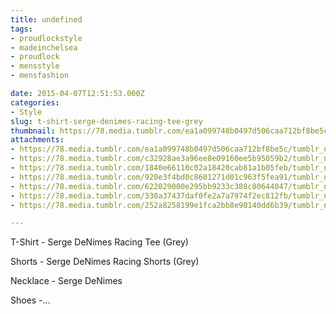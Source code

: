 ```yaml
---
title: undefined
tags:
- proudlockstyle
- madeinchelsea
- proudlock
- mensstyle
- mensfashion

date: 2015-04-07T12:51:53.000Z
categories:
- Style
slug: t-shirt-serge-denimes-racing-tee-grey
thumbnail: https://78.media.tumblr.com/ea1a099748b0497d506caa712bf8be5c/tumblr_nmft2hu2xP1rhrm24o2_540.jpg
attachments:
- https://78.media.tumblr.com/ea1a099748b0497d506caa712bf8be5c/tumblr_nmft2hu2xP1rhrm24o2_1280.jpg
- https://78.media.tumblr.com/c32928ae3a96ee8e09160ee5b95059b2/tumblr_nmft2hu2xP1rhrm24o8_1280.jpg
- https://78.media.tumblr.com/1840e66110c02a18420cab81a1b05feb/tumblr_nmft2hu2xP1rhrm24o4_1280.jpg
- https://78.media.tumblr.com/920e3f4bd0c8601271d01c963f5fea91/tumblr_nmft2hu2xP1rhrm24o7_1280.jpg
- https://78.media.tumblr.com/622029000e295bb9233c388c80644047/tumblr_nmft2hu2xP1rhrm24o6_1280.jpg
- https://78.media.tumblr.com/330a37437daf0fe2a7a7974f2ec812fb/tumblr_nmft2hu2xP1rhrm24o3_1280.jpg
- https://78.media.tumblr.com/252a8258199e1fca2bb8e90140dd6b39/tumblr_nmft2hu2xP1rhrm24o9_1280.jpg

---
```


T-Shirt -  Serge DeNimes Racing Tee (Grey)

 Shorts -  Serge DeNimes Racing Shorts (Grey)

 Necklace -  Serge DeNimes

 Shoes -...
